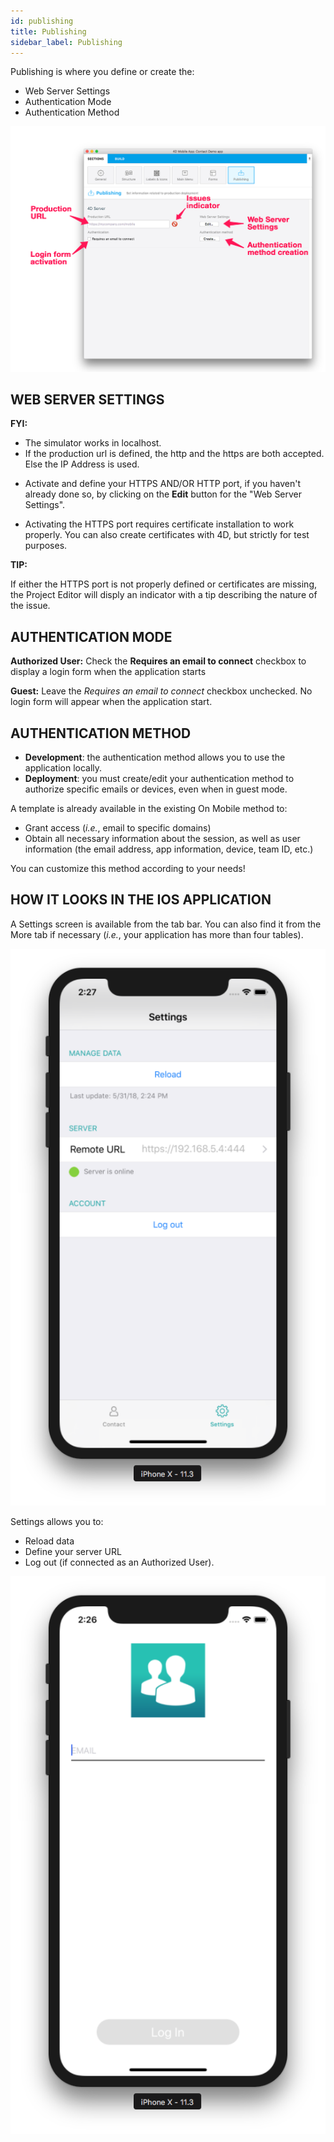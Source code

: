 ```yaml
---
id: publishing
title: Publishing
sidebar_label: Publishing
---
```


Publishing is where you define or create the:
* Web Server Settings
* Authentication Mode 
* Authentication Method

![alt-text](assets/project-editor/Publishing-section-4D-for-iOS.png)


## WEB SERVER SETTINGS

 <div class = "tips">
<b>FYI:</b>

* The simulator works in localhost.
* If the production url is defined, the http and the https are both accepted. Else the IP Address is used.
</div>


* Activate and define your HTTPS AND/OR HTTP port, if you haven't already done so, by clicking on the <b>Edit</b> button for the "Web Server Settings".

* Activating the HTTPS port requires certificate installation to work properly. You can also create certificates with 4D, but strictly for test purposes.

<div class = "tips">
<b>TIP:</b>

If either the HTTPS port is not properly defined or certificates are missing, the Project Editor will disply an indicator with a tip describing the nature of the issue.
</div>


## AUTHENTICATION MODE

<b>Authorized User:</b> Check the <b>Requires an email to connect</b> checkbox to display a login form when the application starts

<b>Guest:</b> Leave the <i>Requires an email to connect</i> checkbox unchecked. No login form will appear when the application start.


## AUTHENTICATION METHOD

* <b>Development</b>: the authentication method allows you to use the application locally. 
* <b>Deployment</b>: you must create/edit your authentication method to authorize specific emails or devices, even when in guest mode.

A template is already available in the existing On Mobile method to:
* Grant access (<i>i.e.</i>, email to specific domains) 
* Obtain all necessary information about the session, as well as user information (the email address, app information, device, team ID, etc.)

You can customize this method according to your needs! 


## HOW IT LOOKS IN THE IOS APPLICATION

A Settings screen is available from the tab bar. You can also find it from the More tab if necessary (<i>i.e.</i>, your application has more than four tables).

![alt-text](assets/project-editor/Setting-screen-Publishing-section-4D-for-iOS.png)

Settings allows you to:
* Reload data
* Define your server URL
* Log out (if connected as an Authorized User).

![alt-text](assets/project-editor/Login-screen-Publishing-section-4D-for-iOS.png)


